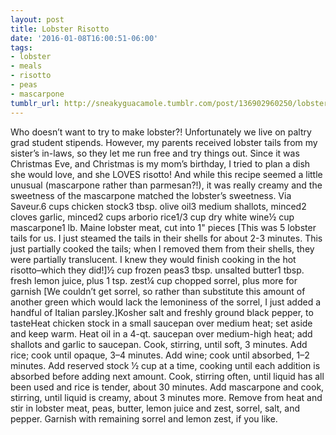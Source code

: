 ```yaml
---
layout: post
title: Lobster Risotto
date: '2016-01-08T16:00:51-06:00'
tags:
- lobster
- meals
- risotto
- peas
- mascarpone
tumblr_url: http://sneakyguacamole.tumblr.com/post/136902960250/lobster-risotto
---
```

Who doesn’t want to try to make lobster?! Unfortunately we live on paltry grad student stipends. However, my parents received lobster tails from my sister’s in-laws, so they let me run free and try things out. Since it was Christmas Eve, and Christmas is my mom’s birthday, I tried to plan a dish she would love, and she LOVES risotto! And while this recipe seemed a little unusual (mascarpone rather than parmesan?!), it was really creamy and the sweetness of the mascarpone matched the lobster’s sweetness. Via Saveur.6 cups chicken stock3 tbsp. olive oil3 medium shallots, minced2 cloves garlic, minced2 cups arborio rice1/3 cup dry white wine½ cup mascarpone1 lb. Maine lobster meat, cut into 1" pieces [This was 5 lobster tails for us. I just steamed the tails in their shells for about 2-3 minutes. This just partially cooked the tails; when I removed them from their shells, they were partially translucent. I knew they would finish cooking in the hot risotto–which they did!]½ cup frozen peas3 tbsp. unsalted butter1 tbsp. fresh lemon juice, plus 1 tsp. zest¼ cup chopped sorrel, plus more for garnish [We couldn’t get sorrel, so rather than substitute this amount of another green which would lack the lemoniness of the sorrel, I just added a handful of Italian parsley.]Kosher salt and freshly ground black pepper, to tasteHeat chicken stock in a small saucepan over medium heat; set aside and keep warm. Heat oil in a 4-qt. saucepan over medium-high heat; add shallots and garlic to saucepan. Cook, stirring, until soft, 3 minutes. Add rice; cook until opaque, 3–4 minutes. Add wine; cook until absorbed, 1–2 minutes. Add reserved stock 1⁄2 cup at a time, cooking until each addition is absorbed before adding next amount. Cook, stirring often, until liquid has all been used and rice is tender, about 30 minutes. Add mascarpone and cook, stirring, until liquid is creamy, about 3 minutes more. Remove from heat and stir in lobster meat, peas, butter, lemon juice and zest, sorrel, salt, and pepper. Garnish with remaining sorrel and lemon zest, if you like.
